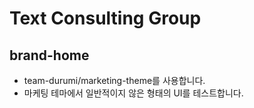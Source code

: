 # Text Consulting Group

## brand-home
- team-durumi/marketing-theme를 사용합니다.
- 마케팅 테마에서 일반적이지 않은 형태의 UI를 테스트합니다. 
